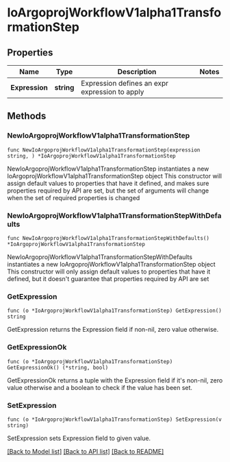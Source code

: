 # IoArgoprojWorkflowV1alpha1TransformationStep

## Properties

Name | Type | Description | Notes
------------ | ------------- | ------------- | -------------
**Expression** | **string** | Expression defines an expr expression to apply | 

## Methods

### NewIoArgoprojWorkflowV1alpha1TransformationStep

`func NewIoArgoprojWorkflowV1alpha1TransformationStep(expression string, ) *IoArgoprojWorkflowV1alpha1TransformationStep`

NewIoArgoprojWorkflowV1alpha1TransformationStep instantiates a new IoArgoprojWorkflowV1alpha1TransformationStep object
This constructor will assign default values to properties that have it defined,
and makes sure properties required by API are set, but the set of arguments
will change when the set of required properties is changed

### NewIoArgoprojWorkflowV1alpha1TransformationStepWithDefaults

`func NewIoArgoprojWorkflowV1alpha1TransformationStepWithDefaults() *IoArgoprojWorkflowV1alpha1TransformationStep`

NewIoArgoprojWorkflowV1alpha1TransformationStepWithDefaults instantiates a new IoArgoprojWorkflowV1alpha1TransformationStep object
This constructor will only assign default values to properties that have it defined,
but it doesn't guarantee that properties required by API are set

### GetExpression

`func (o *IoArgoprojWorkflowV1alpha1TransformationStep) GetExpression() string`

GetExpression returns the Expression field if non-nil, zero value otherwise.

### GetExpressionOk

`func (o *IoArgoprojWorkflowV1alpha1TransformationStep) GetExpressionOk() (*string, bool)`

GetExpressionOk returns a tuple with the Expression field if it's non-nil, zero value otherwise
and a boolean to check if the value has been set.

### SetExpression

`func (o *IoArgoprojWorkflowV1alpha1TransformationStep) SetExpression(v string)`

SetExpression sets Expression field to given value.



[[Back to Model list]](../README.md#documentation-for-models) [[Back to API list]](../README.md#documentation-for-api-endpoints) [[Back to README]](../README.md)


